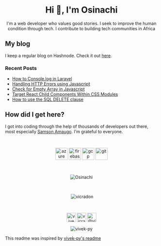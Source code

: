 <h1 align="center">Hi 👋, I'm Osinachi</h1>
<p align="center">I'm a web developer who values good stories. I seek to improve the human condition through tech. I contribute to building tech communities in Africa</p>

## My blog
I keep a regular blog on Hashnode. Check it out [here](https://osi.codes).

### Recent Posts
<!-- BLOGPOSTS:START -->
<!-- BLOGPOSTS:END -->

<!--START_SECTION:feed-->
* [How to Console.log in Laravel](https:&#x2F;&#x2F;osi.codes&#x2F;how-to-consolelog-in-laravel)
* [Handling HTTP Errors using Javascript](https:&#x2F;&#x2F;osi.codes&#x2F;handling-http-errors-using-javascript)
* [Check for Empty Array in Javascript](https:&#x2F;&#x2F;osi.codes&#x2F;check-for-empty-array-in-javascript)
* [Target React Child Components Within CSS Modules](https:&#x2F;&#x2F;osi.codes&#x2F;target-react-child-components-within-css-modules)
* [How to use the SQL DELETE clause](https:&#x2F;&#x2F;osi.codes&#x2F;how-to-use-the-sql-delete-clause)
<!--END_SECTION:feed-->

## How did I get here?
I got into coding through the help of thousands of developers out there, most especially [Samson Amaugo](https://github.com/sammychinedu2ky). I'm grateful to everyone.

<br>
<p align="center">
  <img src="https://www.vectorlogo.zone/logos/microsoft_azure/microsoft_azure-icon.svg" alt="azure" width="40" height="40"/>
  <img src="https://www.vectorlogo.zone/logos/firebase/firebase-icon.svg" alt="firebase" width="40" height="40"/>
  <img src="https://www.vectorlogo.zone/logos/google_cloud/google_cloud-icon.svg" alt="gcp" width="40" height="40"/> 
  <img src="https://www.vectorlogo.zone/logos/git-scm/git-scm-icon.svg" alt="git" width="40" height="40"/>
</p> 

<br />
<p align="center"><img align="center" src="https://github-readme-stats.vercel.app/api/top-langs/?username=vicradon&layout=compact&hide=html" alt="Osinachi" /></p>
<br>
<p align="center">&nbsp;<img align="center" src="https://github-readme-stats.vercel.app/api?username=vicradon&show_icons=false" alt="vicradon" /></p>
<br>
<p align="center">
<a href="https://dev.to/vicradon" target="blank"><img align="center" src="https://cdn.jsdelivr.net/npm/simple-icons@3.0.1/icons/dev-dot-to.svg" alt="vivekpy" height="30" width="30" /></a>
<a href="https://twitter.com/vicradon" target="blank"><img align="center" src="https://cdn.jsdelivr.net/npm/simple-icons@3.0.1/icons/twitter.svg" alt="vicradon" height="30" width="30" /></a>
<a href="https://medium.com/@Vicradon" target="blank"><img align="center" src="https://cdn.jsdelivr.net/npm/simple-icons@3.0.1/icons/medium.svg" alt="@vicradon" height="30" width="30" /></a>
</p>
<p align="center"> <img src="https://komarev.com/ghpvc/?username=vicradon" alt="vivek-py" /> </p>


This readme was inspired by [vivek-py's readme](https://github.comvivek-py)


